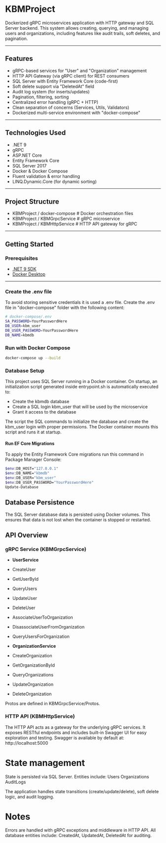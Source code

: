 # KBMProject

Dockerized gRPC microservices application with HTTP gateway and SQL Server backend. This system allows creating, querying, and managing users and organizations, including features like audit trails, soft deletes, and pagination.

---

## Features

- gRPC-based services for "User" and "Organization" management
- HTTP API Gateway (via gRPC client) for REST consumers
- SQL Server with Entity Framework Core (code-first)
- Soft delete support via "DeletedAt" field
- Audit log system (for inserts/updates)
- Pagination, filtering, sorting
- Centralized error handling (gRPC + HTTP)
- Clean separation of concerns (Services, Utils, Validators)
- Dockerized multi-service environment with "docker-compose"

---

## Technologies Used

- .NET 9
- gRPC
- ASP.NET Core
- Entity Framework Core
- SQL Server 2017
- Docker & Docker Compose
- Fluent validation & error handling
- LINQ.Dynamic.Core (for dynamic sorting)

---

## Project Structure
- KBMProject / docker-compose # Docker orchestration files
- KBMProject / KBMGrpcService # gRPC microservice
- KBMProject / KBMHttpService # HTTP API gateway for gRPC

---

## Getting Started

### Prerequisites

- [.NET 9 SDK](https://dotnet.microsoft.com/download)
- [Docker Desktop](https://www.docker.com/products/docker-desktop)

---

### Create the .env file
To avoid storing sensitive credentials it is used a .env file. Create the .env file in "docker-compose" folder with the following content:
```bash
# docker-compose/.env
SA_PASSWORD=YourPasswordHere
DB_USER=kbm_user
DB_USER_PASSWORD=YourPasswordHere
DB_NAME=kbmdb
```

### Run with Docker Compose

```bash
docker-compose up --build
```

### Database Setup
This project uses SQL Server running in a Docker container. On startup, an initialization script generated inside entrypoint.sh is automatically executed to:
- Create the kbmdb database
- Create a SQL login kbm_user that will be used by the microservice
- Grant it access to the database

The script the SQL commands to initialize the database and create the kbm_user login with proper permissions.
The Docker container mounts this script and runs it at startup.

#### Run EF Core Migrations
To apply the Entity Framework Core migrations run this command in Package Manager Console:
```bash
$env:DB_HOST="127.0.0.1"
$env:DB_NAME="kbmdb"
$env:DB_USER="kbm_user"
$env:DB_USER_PASSWORD="YourPasswordHere"
Update-Database
```

## Database Persistence
The SQL Server database data is persisted using Docker volumes. This ensures that data is not lost when the container is stopped or restarted.

## API Overview

### gRPC Service (KBMGrpcService)

- **UserService**
- CreateUser
- GetUserById
- QueryUsers
- UpdateUser
- DeleteUser
- AssociateUserToOrganization
- DisassociateUserFromOrganization
- QueryUsersForOrganization

- **OrganizationService**
- CreateOrganization
- GetOrganizationById
- QueryOrganizations
- UpdateOrganization
- DeleteOrganization

Protos are defined in KBMGrpcService/Protos.

### HTTP API (KBMHttpService)
The HTTP API acts as a gateway for the underlying gRPC services. It exposes RESTful endpoints and includes built-in Swagger UI for easy exploration and testing.
Swagger is available by default at: http://localhost:5000

# State management
State is persisted via SQL Server. Entities include:
Users
Organizations
AuditLogs

The application handles state transitions (create/update/delete), soft delete logic, and audit logging.

# Notes
Errors are handled with gRPC exceptions and middleware in HTTP API.
All database entities include: CreatedAt, UpdatedAt, DeletedAt for auditing.
